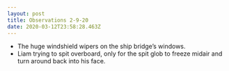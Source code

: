 ```yaml
---
layout: post
title: Observations 2-9-20
date: 2020-03-12T23:58:28.463Z
---
```

- The huge windshield wipers on the ship bridge’s windows.
- Liam trying to spit overboard, only for the spit glob to freeze midair and turn around back into his face.